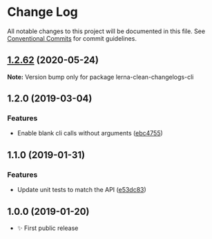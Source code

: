 # Change Log

All notable changes to this project will be documented in this file.
See [Conventional Commits](https://conventionalcommits.org) for commit guidelines.

## [1.2.62](https://gitlab.com/codsen/codsen/compare/lerna-clean-changelogs-cli@1.2.61...lerna-clean-changelogs-cli@1.2.62) (2020-05-24)

**Note:** Version bump only for package lerna-clean-changelogs-cli





## 1.2.0 (2019-03-04)

### Features

- Enable blank cli calls without arguments ([ebc4755](https://gitlab.com/codsen/codsen/commit/ebc4755))

## 1.1.0 (2019-01-31)

### Features

- Update unit tests to match the API ([e53dc83](https://gitlab.com/codsen/codsen/commit/e53dc83))

## 1.0.0 (2019-01-20)

- ✨ First public release
